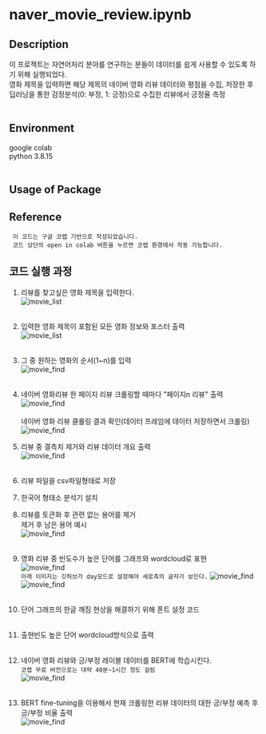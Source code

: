 # naver_movie_review.ipynb 

## Description
이 프로젝트는 자연어처리 분야를 연구하는 분들이 데이터를 쉽게 사용할 수 있도록 하기 위해 실행되었다.<br/>
영화 제목을 입력하면 해당 제목의 네이버 영화 리뷰 데이터와 평점을 수집, 저장한 후 딥러닝을 통한 감정분석(0: 부정, 1: 긍정)으로 수집한 리뷰에서 긍정율 측정<br/><br/>

## Environment
google colab <br/>
python 3.8.15 <br/><br/>

## Usage of Package

## Reference

` 이 코드는 구글 코랩 기반으로 작성되었습니다.`  
` 코드 상단의 open in colab 버튼을 누르면 코랩 환경에서 작동 가능합니다.`<br/>

## 코드 실행 과정

1. 리뷰를 찾고싶은 영화 제목을 입력한다.<br/>
![movie_list](./image/img2.png)<br/><br/>

1. 입력한 영화 제목이 포함된 모든 영화 정보와 포스터 출력<br/>
![movie_list](./image/img1.png)<br/><br/>

1. 그 중 원하는 영화의 순서(1~n)를 입력<br/>
![movie_find](./image/img3.png)<br/><br/>

1. 네이버 영화리뷰 한 페이지 리뷰 크롤링할 때마다 "페이지n 리뷰" 출력<br/>
![movie_find](./image/img4.png)<br/><br/>
네이버 영화 리뷰 클롤링 결과 확인(데이터 프레임에 데이터 저장하면서 크롤링)<br/>
![movie_find](./image/img5.png)
1. 리뷰 중 결측치 제거와 리뷰 데이터 개요 출력<br/>
![movie_find](./image/img6.png)<br/><br/>

1. 리뷰 파일을 csv파일형태로 저장<br/>

1. 한국어 형태소 분석기 설치<br/>

1. 리뷰를 토큰화 후 관련 없는 용어를 제거<br/>
제거 후 남은 용어 예시<br/>
![movie_find](./image/img7.png)<br/><br/>

1. 영화 리뷰 중 빈도수가 높은 단어를 그래프와 wordcloud로 표현<br/>
![movie_find](./image/img8.png)<br/>
`아래 이미지는 깃허브가 day모드로 설정해야 세로축의 글자가 보인다.`
![movie_find](./image/img9.png)<br/>
![movie_find](./image/img10.png)<br/><br/>

1. 단어 그래프의 한글 깨짐 현상을 해결하기 위해 폰트 설정 코드<br/><br/>

1. 출현빈도 높은 단어 wordcloud방식으로 출력<br/><br/>

1. 네이버 영화 리뷰와 긍/부정 레이블 데이터를 BERT에 학습시킨다.<br/>
`코랩 무료 버전으로는 대략 40분~1시간 정도 걸림`<br/>
![movie_find](./image/img11.png)<br/><br/>

1. BERT fine-tuning을 이용해서 현재 크롤링한 리뷰 데이터의 대한 긍/부정 예측 후 긍/부정 비율 출력<br/>
![movie_find](./image/img12.png)
